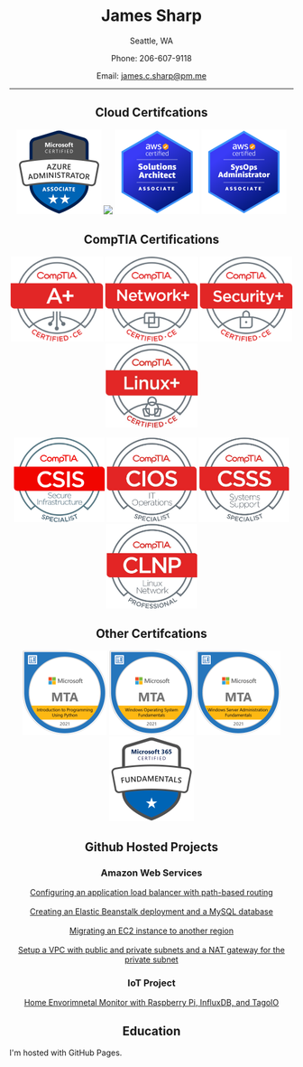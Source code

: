 <h1 align="center">James Sharp</h1>
<p align="center">Seattle, WA</p>
<p align="center">Phone: 206-607-9118</p>
<p align="center">Email: <a href="mailto:james.c.sharp@pm.me">james.c.sharp@pm.me</a></p>

<hr size="5">

<h2 align="center">Cloud Certifcations</h2>

<p align="center">
    <img src="azure-administrator-associate-600x600 (1).png" height="150">
    <img src="https://api.accredible.com/v1/frontend/credential_website_embed_image/badge/50029287" height="150">
    <img src="aws-certified-solutions-architect-associate.png" height="150">
    <img src="aws-certified-sysops-administrator-associate.png" height="150">
</p>

<h2 align="center">CompTIA Certifications</h2>

<p align="center">
    <img src="Aplus Logo Certified CE.png" height="150">
    <img src="NetworkPlus Logo Certified CE.png" height="150">
    <img src="SecurityPlus Logo Certified CE.png" height="150">
    <img src="Linux+ ce certified logo.jpg" height="150">
</p>

<p align="center">
    <img src="Cybersecurity CompTIA Secure Infrastructure Specialist - CSIS logo.jpg" height="150">
    <img src="Infrastructure  CompTIA IT Operations Specialist - CIOS logo.jpg" height="150">
    <img src="Infrastructure  CompTIA Systems Support Specialist - CSSS logo.jpg" height="150">
    <img src="Infrastructure CompTIA Linux Network Professional -CLNP logo.jpg" height="150">
</p>
    
<h2 align="center">Other Certifcations</h2>

<p align="center">
    <img src="mta-introduction-to-programming-using-python-certified-2021.png" height="150">
    <img src="mta-windows-operating-system-fundamentals-certified-2021.png" height="150">
    <img src="mta-windows-server-administration-fundamentals-certified-2021.png" height="150">
    <img src="microsoft-365-certified-fundamentals.png" height="150">
</p>
    
<h2 align="center">Github Hosted Projects</h2>
<h3 align="center">Amazon Web Services</h3>
<p align="center">
<a href="https://sharp275.github.io/WCL-Challenge-One/">Configuring an application load balancer with path-based routing</a>
<br>
<br>
<a href="https://sharp275.github.io/WCL-Cloud-Challenge-Two/">Creating an Elastic Beanstalk deployment and a MySQL database</a>
<br>
<br>
<a href="https://sharp275.github.io/WCL-Cloud-Challenge-Three/">Migrating an EC2 instance to another region</a>
<br>
<br>
<a href="https://sharp275.github.io/WCL-Cloud-Challenge-Four/">Setup a VPC with public and private subnets and a NAT gateway for the private subnet</a>
</p>

<h3 align="center">IoT Project</h3>
<p align="center">
<a href="https://sharp275.github.io/Public-Environmental-Monitor/">Home Envorimnetal Monitor with Raspberry Pi, InfluxDB, and TagoIO</a>
</p>
<h2 align="center">Education</h2>

<p>I'm hosted with GitHub Pages.</p>
